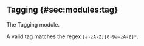 ## Tagging {#sec:modules:tag}

The Tagging module.

A valid tag matches the regex `[a-zA-Z][0-9a-zA-Z]*`.

